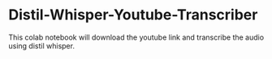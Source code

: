# Distil-Whisper-Youtube-Transcriber
This colab notebook will download the youtube link and transcribe the audio using distil whisper. 
